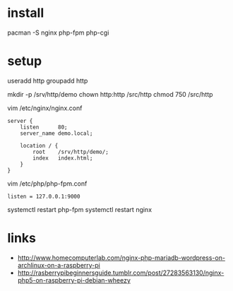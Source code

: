 # install

pacman -S nginx php-fpm php-cgi

# setup

useradd http
groupadd http

mkdir -p /srv/http/demo
chown http:http /src/http
chmod 750 /src/http

vim /etc/nginx/nginx.conf

    server {
        listen      80;
        server_name demo.local;

        location / {
            root    /srv/http/demo/;
            index   index.html;
        }
    }

vim /etc/php/php-fpm.conf

    listen = 127.0.0.1:9000

systemctl restart php-fpm
systemctl restart nginx

# links

* http://www.homecomputerlab.com/nginx-php-mariadb-wordpress-on-archlinux-on-a-raspberry-pi
* http://rasberrypibeginnersguide.tumblr.com/post/27283563130/nginx-php5-on-raspberry-pi-debian-wheezy
